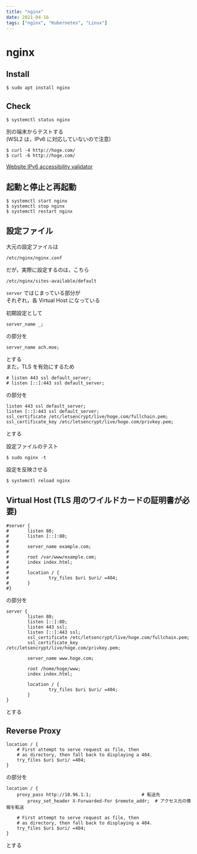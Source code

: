 ```yaml
---
title: "nginx"
date: 2021-04-16
tags: ["nginx", "Kubernetes", "Linux"]
---
```


# nginx

## Install

```
$ sudo apt install nginx
```

## Check

```
$ systemctl status nginx
```

別の端末からテストする  
(WSL2 は，IPv6 に対応していないので注意)

```
$ curl -4 http://hoge.com/
$ curl -6 http://hoge.com/
```

[Website IPv6 accessibility validator](https://ipv6-test.com/validate.php)

## 起動と停止と再起動

```
$ systemctl start nginx
$ systemctl stop nginx
$ systemctl restart nginx
```

## 設定ファイル

大元の設定ファイルは

```
/etc/nginx/nginx.conf
```

だが，実際に設定するのは，こちら

```
/etc/nginx/sites-available/default
```

`server` ではじまっている部分が  
それぞれ，各 Virtual Host になっている

初期設定として

```
server_name _;
```

の部分を

```
server_name ach.moe;
```

とする  
また，TLS を有効にするため

```
# listen 443 ssl default_server;
# listen [::]:443 ssl default_server;
```

の部分を

```
listen 443 ssl default_server;
listen [::]:443 ssl default_server;
ssl_certificate /etc/letsencrypt/live/hoge.com/fullchain.pem;
ssl_certificate_key /etc/letsencrypt/live/hoge.com/privkey.pem;
```

とする

設定ファイルのテスト

```
$ sudo nginx -t
```

設定を反映させる

```
$ systemctl reload nginx
```

## Virtual Host (TLS 用のワイルドカードの証明書が必要)

```
#server {
#       listen 80;
#       listen [::]:80;
#
#       server_name example.com;
#
#       root /var/www/example.com;
#       index index.html;
#
#       location / {
#               try_files $uri $uri/ =404;
#       }
#}
```

の部分を

```
server {
        listen 80;
        listen [::]:80;
        listen 443 ssl;
        listen [::]:443 ssl;
        ssl_certificate /etc/letsencrypt/live/hoge.com/fullchain.pem;
        ssl_certificate_key /etc/letsencrypt/live/hoge.com/privkey.pem;

        server_name www.hoge.com;

        root /home/hoge/www;
        index index.html;

        location / {
                try_files $uri $uri/ =404;
        }
}
```

とする

## Reverse Proxy

```
location / {
	# First attempt to serve request as file, then
	# as directory, then fall back to displaying a 404.
	try_files $uri $uri/ =404;
}
```

の部分を

```
location / {
	proxy_pass http://10.96.1.1;                   # 転送先
        proxy_set_header X-Forwarded-For $remote_addr;  # アクセス元の情報を転送

	# First attempt to serve request as file, then
	# as directory, then fall back to displaying a 404.
	try_files $uri $uri/ =404;
}
```

とする
